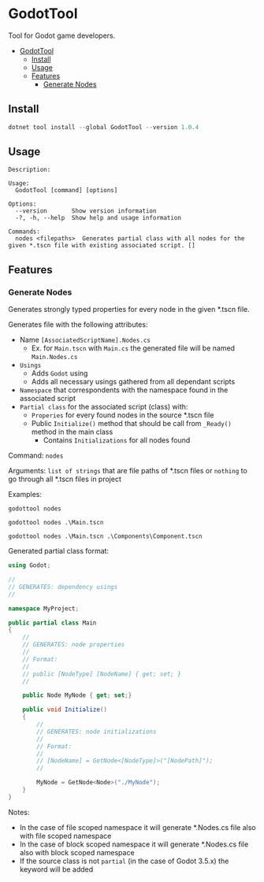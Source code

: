# GodotTool

Tool for Godot game developers.

- [GodotTool](#godottool)
  - [Install](#install)
  - [Usage](#usage)
  - [Features](#features)
    - [Generate Nodes](#generate-nodes)

## Install

```powershell
dotnet tool install --global GodotTool --version 1.0.4
```

## Usage

```text
Description:

Usage:
  GodotTool [command] [options]

Options:
  --version       Show version information
  -?, -h, --help  Show help and usage information

Commands:
  nodes <filepaths>  Generates partial class with all nodes for the given *.tscn file with existing associated script. []
```

## Features

### Generate Nodes

Generates strongly typed properties for every node in the given *.tscn file.

Generates file with the following attributes:

- Name `[AssociatedScriptName].Nodes.cs`
  - Ex. for `Main.tscn` with `Main.cs` the generated file will be named `Main.Nodes.cs`
- `Usings`
  - Adds `Godot` using
  - Adds all necessary usings gathered from all dependant scripts
- `Namespace` that correspondents with the namespace found in the associated script
- `Partial class` for the associated script (class) with:
  - `Properies` for every found nodes in the source \*.tscn file
  - Public `Initialize()` method that should be call from `_Ready()` method in the main class
    - Contains `Initializations` for all nodes found

Command: `nodes`

Arguments: `list of strings` that are file paths of \*.tscn files or `nothing` to go through all \*.tscn files in project

Examples:

```text
godottool nodes
```

```text
godottool nodes .\Main.tscn
```

```text
godottool nodes .\Main.tscn .\Components\Component.tscn
```

Generated partial class format:

```csharp
using Godot;

//
// GENERATES: dependency usings
//

namespace MyProject;

public partial class Main
{
    //
    // GENERATES: node properties
    // 
    // Format:
    //
    // public [NodeType] [NodeName] { get; set; }
    //

    public Node MyNode { get; set;}

    public void Initialize()
    {
        //
        // GENERATES: node initializations
        // 
        // Format:
        //
        // [NodeName] = GetNode<[NodeType]>("[NodePath]");
        //

        MyNode = GetNode<Node>("./MyNode");
    }
}
```

Notes:

- In the case of file scoped namespace it will generate *.Nodes.cs file also with file scoped namespace
- In the case of block scoped namespace it will generate *.Nodes.cs file also with block scoped namespace
- If the source class is not `partial` (in the case of Godot 3.5.x) the keyword will be added

